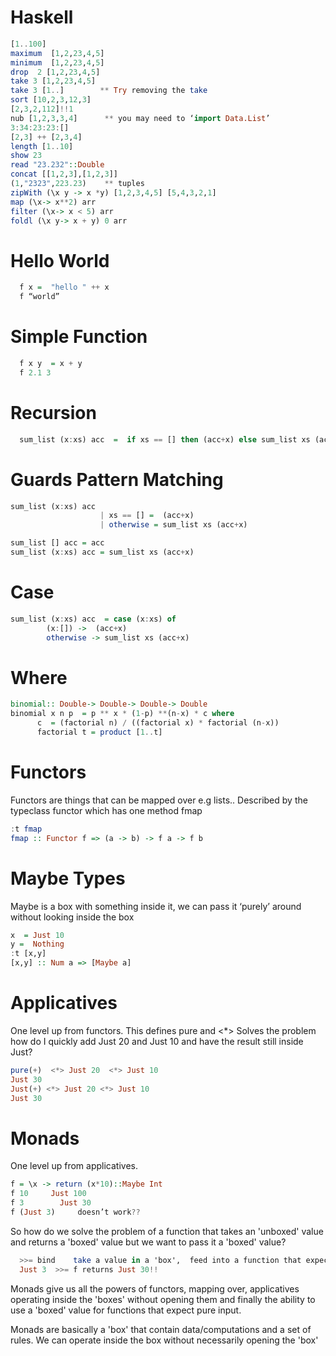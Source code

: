 # Haskell

```haskell
[1..100] 
maximum  [1,2,23,4,5] 
minimum  [1,2,23,4,5] 
drop  2 [1,2,23,4,5] 
take 3 [1,2,23,4,5] 
take 3 [1..]        ** Try removing the take 
sort [10,2,3,12,3] 
[2,3,2,112]!!1 
nub [1,2,3,3,4]      ** you may need to ‘import Data.List’ 
3:34:23:23:[] 
[2,3] ++ [2,3,4] 
length [1..10] 
show 23 
read "23.232"::Double 
concat [[1,2,3],[1,2,3]] 
(1,"2323",223.23)    ** tuples 
zipWith (\x y -> x *y) [1,2,3,4,5] [5,4,3,2,1]
map (\x-> x**2) arr
filter (\x-> x < 5) arr
foldl (\x y-> x + y) 0 arr
```

# Hello World
```haskell
  f x =  "hello " ++ x 
  f “world” 
```

# Simple Function
```haskell
  f x y  = x + y 
  f 2.1 3 
```

# Recursion
```haskell
  sum_list (x:xs) acc  =  if xs == [] then (acc+x) else sum_list xs (acc+x) 
```

# Guards Pattern Matching
```haskell
sum_list (x:xs) acc  
                    | xs == [] =  (acc+x) 
                    | otherwise = sum_list xs (acc+x) 

sum_list [] acc = acc 
sum_list (x:xs) acc = sum_list xs (acc+x) 

```

# Case
```haskell
sum_list (x:xs) acc  = case (x:xs) of 
        (x:[]) ->  (acc+x) 
        otherwise -> sum_list xs (acc+x) 

```

# Where
```haskell
binomial:: Double-> Double-> Double-> Double 
binomial x n p  = p ** x * (1-p) **(n-x) * c where 
      c  = (factorial n) / ((factorial x) * factorial (n-x)) 
      factorial t = product [1..t] 
```

# Functors

Functors are things that can be mapped over e.g lists.. 
Described by the typeclass functor which has one method fmap 

```haskell
:t fmap 
fmap :: Functor f => (a -> b) -> f a -> f b 
```

# Maybe Types 

Maybe is a box with something inside it, we can pass it ‘purely’ around without looking inside the box 

```haskell
x  = Just 10 
y =  Nothing   
:t [x,y] 
[x,y] :: Num a => [Maybe a] 
```
 
# Applicatives 

 One level up from functors.  This defines  pure and <*>  Solves the problem how do I quickly add Just 20 and Just 10 and have the result still inside Just?

```haskell
pure(+)  <*> Just 20  <*> Just 10       
Just 30 
Just(+) <*> Just 20 <*> Just 10 
Just 30 
```

# Monads 

One level up from applicatives. 

```haskell
f = \x -> return (x*10)::Maybe Int 
f 10     Just 100 
f 3 	   Just 30 
f (Just 3)     doesn’t work??
```

So how do we solve the problem of a function that takes an 'unboxed' value and returns a 'boxed' value but we want to pass it a 'boxed' value?

```haskell
  >>= bind    take a value in a 'box',  feed into a function that expects a normal value  
  Just 3  >>= f	returns Just 30!!
```

Monads give us all the powers of functors, mapping over,  applicatives operating inside the 'boxes' without opening them and finally the ability to use a 'boxed' value for
functions that expect pure input. 

Monads are basically a 'box' that contain data/computations and a set of rules.  We can operate inside the box without necessarily opening the 'box'  

 



